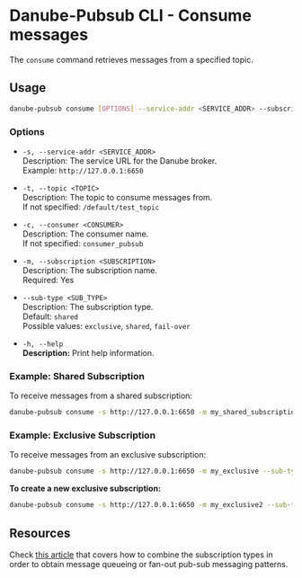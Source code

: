 # Danube-Pubsub CLI - Consume messages

The `consume` command retrieves messages from a specified topic.

## Usage

```bash
danube-pubsub consume [OPTIONS] --service-addr <SERVICE_ADDR> --subscription <SUBSCRIPTION>
```

### Options

- `-s, --service-addr <SERVICE_ADDR>`  
  Description: The service URL for the Danube broker.  
  Example: `http://127.0.0.1:6650`

- `-t, --topic <TOPIC>`  
  Description: The topic to consume messages from.  
  If not specified: `/default/test_topic`

- `-c, --consumer <CONSUMER>`  
  Description: The consumer name.  
  If not specified: `consumer_pubsub`

- `-m, --subscription <SUBSCRIPTION>`  
  Description: The subscription name.  
  Required: Yes

- `--sub-type <SUB_TYPE>`  
  Description: The subscription type.  
  Default: `shared`  
  Possible values: `exclusive`, `shared`, `fail-over`

- `-h, --help`  
  **Description:** Print help information.

### Example: Shared Subscription

To receive messages from a shared subscription:

```bash
danube-pubsub consume -s http://127.0.0.1:6650 -m my_shared_subscription
```

### Example: Exclusive Subscription

To receive messages from an exclusive subscription:

```bash
danube-pubsub consume -s http://127.0.0.1:6650 -m my_exclusive --sub-type exclusive
```

**To create a new exclusive subscription:**

```bash
danube-pubsub consume -s http://127.0.0.1:6650 -m my_exclusive2 --sub-type exclusive
```

## Resources

Check [this article](https://dev-state.com/posts/danube_pubsub/) that covers how to combine the subscription types in order to obtain message queueing or fan-out pub-sub messaging patterns.
